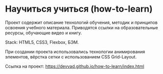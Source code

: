 # Научиться учиться (how-to-learn)
Проект содержит описание технологий обучения, методик и принципов освоения учебного материала. Приводятся ссылки на образовательные ресурсы, обучающие видео и книгу.

Stack: HTML5, CSS3, Flexbox, БЭМ.

При создании проекта использовались технологии анимирования элементов, вёрстка сетки с использованием CSS Grid-Layout.

Ссылка на проект: https://devvad.github.io/how-to-learn/index.html

